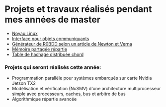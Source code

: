 # Projets et travaux réalisés pendant mes années de master

* [Noyau Linux](noyau-linux)
* [Interface pour objets communiquants](interface-pour-objets-communiquants)
* [Générateur de R0BDD selon un article de Newton et Verna](générateur_ROBDD)
* [Mémoire partagée répartie](mémoire-partagée-répartie)
* [Table de hachage distribuée chord](dht-chord)

### Projets qui seront réalisés cette année:
* Programmation parallèle pour systèmes embarqués sur carte Nvidia Jetson TX2
* Modélisation et vérification (NuSMV) d'une architecture multiprocesseur simple avec processeurs, caches, bus et arbitre de bus
* Algorithmique répartie avancée
